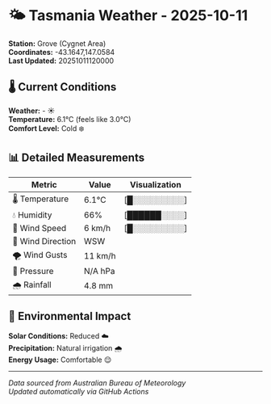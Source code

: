 # 🌤️ Tasmania Weather - 2025-10-11

**Station:** Grove (Cygnet Area)  
**Coordinates:** -43.1647,147.0584  
**Last Updated:** 20251011120000

## 🌡️ Current Conditions

**Weather:** - ☀️  
**Temperature:** 6.1°C (feels like 3.0°C)  
**Comfort Level:** Cold ❄️

## 📊 Detailed Measurements

| Metric | Value | Visualization |
|--------|-------|---------------|
| 🌡️ Temperature | 6.1°C | [█░░░░░░░░░] |
| 💧 Humidity | 66% | [██████░░░░] |
| 💨 Wind Speed | 6 km/h | [█░░░░░░░░░] |
| 🧭 Wind Direction | WSW | |
| 🌪️ Wind Gusts | 11 km/h | |
| 🔽 Pressure | N/A hPa | |
| 🌧️ Rainfall | 4.8 mm | |

## 🌱 Environmental Impact

**Solar Conditions:** Reduced ☁️  
**Precipitation:** Natural irrigation 🌧️  
**Energy Usage:** Comfortable 😌

---
*Data sourced from Australian Bureau of Meteorology*  
*Updated automatically via GitHub Actions*
